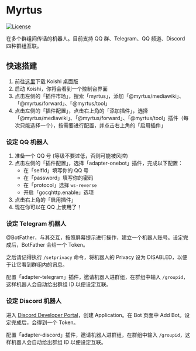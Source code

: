 # Myrtus

[![License](https://img.shields.io/github/license/idanran/myrtus)](https://github.com/idanran/myrtus/blob/main/LICENSE)

在多个群组间传话的机器人。目前支持 QQ 群、Telegram、QQ 频道、Discord 四种群组互联。

## 快速搭建

1. 前往[这里](https://github.com/koishijs/koishi-desktop/releases)下载 Koishi 桌面版
2. 启动 Koishi，你将会看到一个控制台界面
3. 点击左侧的「插件市场」，搜索「myrtus」，添加「@myrtus/mediawiki」、「@myrtus/forward」、「@myrtus/tool」
4. 点击左侧的「插件配置」，点击右上角的「添加插件」，选择「@myrtus/mediawiki」、「@myrtus/forward」、「@myrtus/tool」插件（每次只能选择一个），按需要进行配置，并点击右上角的「启用插件」

### 设定 QQ 机器人

1. 准备一个 QQ 号 (等级不要过低，否则可能被风控)
2. 点击左侧的「插件配置」，选择「adapter-onebot」插件，完成以下配置：
    - 在「selfId」填写你的 QQ 号
    - 在「password」填写你的密码
    - 在「protocol」选择 `ws-reverse`
    - 开启「gocqhttp.enable」选项
3. 点击右上角的「启用插件」
4. 现在你可以在 QQ 上使用了！

### 设定 Telegram 机器人

@BotFather，与其交互，按照屏幕提示进行操作，建立一个机器人账号。设定完成后，BotFather 会给一个 Token。

之后请记得执行 `/setprivacy` 命令，将机器人的 Privacy 设为 DISABLED，以便于让它看到群组内的讯息。

配置「adapter-telegram」插件，邀请机器人进群组，在群组中输入 `/groupid`，这样机器人会自动给出群组 ID 以便设定互联。

### 设定 Discord 机器人

进入
[Discord Developer Portal](https://discordapp.com/developers/applications/)，创建
Application。在 Bot 页面中 Add Bot。设定完成后，会得到一个 Token。

配置「adapter-discord」插件，邀请机器人进群组，在群组中输入 `/groupid`，这样机器人会自动给出群组 ID 以便设定互联。